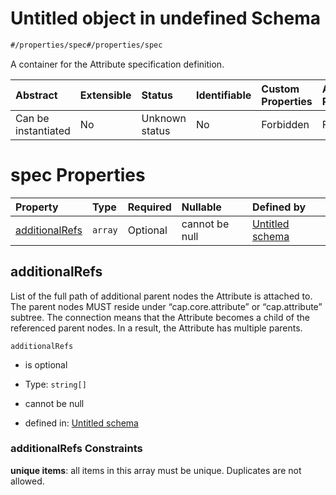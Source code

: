 # Untitled object in undefined Schema

```txt
#/properties/spec#/properties/spec
```

A container for the Attribute specification definition.

| Abstract            | Extensible | Status         | Identifiable | Custom Properties | Additional Properties | Access Restrictions | Defined In                                                                  |
| :------------------ | :--------- | :------------- | :----------- | :---------------- | :-------------------- | :------------------ | :-------------------------------------------------------------------------- |
| Can be instantiated | No         | Unknown status | No           | Forbidden         | Forbidden             | none                | [attribute.json*](../../0.0.1/schema/attribute.json "open original schema") |

# spec Properties

| Property                          | Type    | Required | Nullable       | Defined by                                                                                                                                                         |
| :-------------------------------- | :------ | :------- | :------------- | :----------------------------------------------------------------------------------------------------------------------------------------------------------------- |
| [additionalRefs](#additionalrefs) | `array` | Optional | cannot be null | [Untitled schema](attribute-properties-spec-properties-additionalrefs.md "#/properties/spec/properties/additionalRefs#/properties/spec/properties/additionalRefs") |

## additionalRefs

List of the full path of additional parent nodes the Attribute is attached to. The parent nodes MUST reside under “cap.core.attribute” or “cap.attribute” subtree. The connection means that the Attribute becomes a child of the referenced parent nodes. In a result, the Attribute has multiple parents.

`additionalRefs`

*   is optional

*   Type: `string[]`

*   cannot be null

*   defined in: [Untitled schema](attribute-properties-spec-properties-additionalrefs.md "#/properties/spec/properties/additionalRefs#/properties/spec/properties/additionalRefs")

### additionalRefs Constraints

**unique items**: all items in this array must be unique. Duplicates are not allowed.
